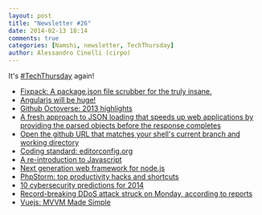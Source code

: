 ```yaml
---
layout: post
title: "Newsletter #26"
date: 2014-02-13 18:14
comments: true
categories: [Namshi, newsletter, TechThursday]
author: Alessandro Cinelli (cirpo)
---
```


It's [#TechThursday](/blog/categories/techthursday/) again!
<br/>
<!-- more -->

* [Fixpack: A package.json file scrubber for the truly insane.](https://github.com/HenrikJoreteg/fixpack)
* [Angularjs will be huge!](http://ionicframework.com/blog/angularjs-will-be-huge/)
* [Github Octoverse: 2013 highlights](http://octoverse.github.com/)
* [A fresh approach to JSON loading that speeds up web applications by providing the parsed objects before the response completes](https://github.com/jimhigson/oboe.js)
* [Open the github URL that matches your shell's current branch and working directory](https://github.com/zeke/ghwd)
* [Coding standard: editorconfig.org](http://editorconfig.org/)
* [A re-introduction to Javascript](https://developer.mozilla.org/en-US/docs/Web/JavaScript/A_re-introduction_to_JavaScript)
* [Next generation web framework for node.js](http://koajs.com/)
* [PhpStorm: top productivity hacks and shortcuts](http://www.sitepoint.com/phpstorm-top-productivity-hacks-shortcuts/)
* [10 cybersecurity predictions for 2014](http://blog.malcovery.com/blog/10-cybersecurity-predictions-for-2014)
* [Record-breaking DDoS attack struck on Monday, according to reports](http://gigaom.com/2014/02/11/record-breaking-ddos-attack-struck-on-monday-according-to-reports/)
* [Vuejs: MVVM Made Simple](http://vuejs.org/)